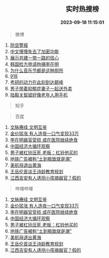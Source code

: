 <div align="center"><h2>实时热搜榜</h2><h4>2023-09-18 11:15:01</h4></div>

> 微博  

1. [防空警报](https://s.weibo.com/weibo?q=%E9%98%B2%E7%A9%BA%E8%AD%A6%E6%8A%A5&t=31&band_rank=1&Refer=top)<br />
2. [中文慢慢失去了加密功能](https://s.weibo.com/weibo?q=%E4%B8%AD%E6%96%87%E6%85%A2%E6%85%A2%E5%A4%B1%E5%8E%BB%E4%BA%86%E5%8A%A0%E5%AF%86%E5%8A%9F%E8%83%BD&t=31&band_rank=2&Refer=top)<br />
3. [展示共建一带一路的信心](https://s.weibo.com/weibo?q=%23%E5%B1%95%E7%A4%BA%E5%85%B1%E5%BB%BA%E4%B8%80%E5%B8%A6%E4%B8%80%E8%B7%AF%E7%9A%84%E4%BF%A1%E5%BF%83%23&t=31&band_rank=3&Refer=top)<br />
4. [韩国检方申请拘捕李在明](https://s.weibo.com/weibo?q=%23%E9%9F%A9%E5%9B%BD%E6%A3%80%E6%96%B9%E7%94%B3%E8%AF%B7%E6%8B%98%E6%8D%95%E6%9D%8E%E5%9C%A8%E6%98%8E%23&t=31&band_rank=4&Refer=top)<br />
5. [为什么音乐节都是这种厕所](https://s.weibo.com/weibo?q=%23%E4%B8%BA%E4%BB%80%E4%B9%88%E9%9F%B3%E4%B9%90%E8%8A%82%E9%83%BD%E6%98%AF%E8%BF%99%E7%A7%8D%E5%8E%95%E6%89%80%23&t=31&band_rank=5&Refer=top)<br />
6. [918](https://s.weibo.com/weibo?q=%23918%23&t=31&band_rank=6&Refer=top)<br />
7. [考研的动力在此刻到达巅峰](https://s.weibo.com/weibo?q=%E8%80%83%E7%A0%94%E7%9A%84%E5%8A%A8%E5%8A%9B%E5%9C%A8%E6%AD%A4%E5%88%BB%E5%88%B0%E8%BE%BE%E5%B7%85%E5%B3%B0&t=31&band_rank=7&Refer=top)<br />
8. [男子带着抑郁症妻子一起送外卖](https://s.weibo.com/weibo?q=%23%E7%94%B7%E5%AD%90%E5%B8%A6%E7%9D%80%E6%8A%91%E9%83%81%E7%97%87%E5%A6%BB%E5%AD%90%E4%B8%80%E8%B5%B7%E9%80%81%E5%A4%96%E5%8D%96%23&t=31&band_rank=8&Refer=top)<br />
9. [陆毅关智斌好像老年人用手机](https://s.weibo.com/weibo?q=%E9%99%86%E6%AF%85%E5%85%B3%E6%99%BA%E6%96%8C%E5%A5%BD%E5%83%8F%E8%80%81%E5%B9%B4%E4%BA%BA%E7%94%A8%E6%89%8B%E6%9C%BA&t=31&band_rank=9&Refer=top)<br />

> 知乎  


> 百度  

1. [文脉赓续 文明互鉴](https://www.baidu.com/s?wd=%E6%96%87%E8%84%89%E8%B5%93%E7%BB%AD+%E6%96%87%E6%98%8E%E4%BA%92%E9%89%B4&sa=fyb_news&rsv_dl=fyb_news)<br />
2. [金价猛涨 有人连夜一口气变现33万](https://www.baidu.com/s?wd=%E9%87%91%E4%BB%B7%E7%8C%9B%E6%B6%A8+%E6%9C%89%E4%BA%BA%E8%BF%9E%E5%A4%9C%E4%B8%80%E5%8F%A3%E6%B0%94%E5%8F%98%E7%8E%B033%E4%B8%87&sa=fyb_news&rsv_dl=fyb_news)<br />
3. [李在明器官受损 或在医院继续绝食](https://www.baidu.com/s?wd=%E6%9D%8E%E5%9C%A8%E6%98%8E%E5%99%A8%E5%AE%98%E5%8F%97%E6%8D%9F+%E6%88%96%E5%9C%A8%E5%8C%BB%E9%99%A2%E7%BB%A7%E7%BB%AD%E7%BB%9D%E9%A3%9F&sa=fyb_news&rsv_dl=fyb_news)<br />
4. [中国经济大循环观察](https://www.baidu.com/s?wd=%E4%B8%AD%E5%9B%BD%E7%BB%8F%E6%B5%8E%E5%A4%A7%E5%BE%AA%E7%8E%AF%E8%A7%82%E5%AF%9F&sa=fyb_news&rsv_dl=fyb_news)<br />
5. [男子被杠铃压死 老板：杠铃他买的](https://www.baidu.com/s?wd=%E7%94%B7%E5%AD%90%E8%A2%AB%E6%9D%A0%E9%93%83%E5%8E%8B%E6%AD%BB+%E8%80%81%E6%9D%BF%EF%BC%9A%E6%9D%A0%E9%93%83%E4%BB%96%E4%B9%B0%E7%9A%84&sa=fyb_news&rsv_dl=fyb_news)<br />
6. [地铁广告被称“土到极致就是潮”](https://www.baidu.com/s?wd=%E5%9C%B0%E9%93%81%E5%B9%BF%E5%91%8A%E8%A2%AB%E7%A7%B0%E2%80%9C%E5%9C%9F%E5%88%B0%E6%9E%81%E8%87%B4%E5%B0%B1%E6%98%AF%E6%BD%AE%E2%80%9D&sa=fyb_news&rsv_dl=fyb_news)<br />
7. [美航母退出黄海](https://www.baidu.com/s?wd=%E7%BE%8E%E8%88%AA%E6%AF%8D%E9%80%80%E5%87%BA%E9%BB%84%E6%B5%B7&sa=fyb_news&rsv_dl=fyb_news)<br />
8. [王岳伦首谈王诗龄教育规划](https://www.baidu.com/s?wd=%E7%8E%8B%E5%B2%B3%E4%BC%A6%E9%A6%96%E8%B0%88%E7%8E%8B%E8%AF%97%E9%BE%84%E6%95%99%E8%82%B2%E8%A7%84%E5%88%92&sa=fyb_news&rsv_dl=fyb_news)<br />
9. [江西吉安有人诱拐小孩摘器官？假的](https://www.baidu.com/s?wd=%E6%B1%9F%E8%A5%BF%E5%90%89%E5%AE%89%E6%9C%89%E4%BA%BA%E8%AF%B1%E6%8B%90%E5%B0%8F%E5%AD%A9%E6%91%98%E5%99%A8%E5%AE%98%EF%BC%9F%E5%81%87%E7%9A%84&sa=fyb_news&rsv_dl=fyb_news)<br />

> 哔哩哔哩  

1. [文脉赓续 文明互鉴](https://www.baidu.com/s?wd=%E6%96%87%E8%84%89%E8%B5%93%E7%BB%AD+%E6%96%87%E6%98%8E%E4%BA%92%E9%89%B4&sa=fyb_news&rsv_dl=fyb_news)<br />
2. [金价猛涨 有人连夜一口气变现33万](https://www.baidu.com/s?wd=%E9%87%91%E4%BB%B7%E7%8C%9B%E6%B6%A8+%E6%9C%89%E4%BA%BA%E8%BF%9E%E5%A4%9C%E4%B8%80%E5%8F%A3%E6%B0%94%E5%8F%98%E7%8E%B033%E4%B8%87&sa=fyb_news&rsv_dl=fyb_news)<br />
3. [李在明器官受损 或在医院继续绝食](https://www.baidu.com/s?wd=%E6%9D%8E%E5%9C%A8%E6%98%8E%E5%99%A8%E5%AE%98%E5%8F%97%E6%8D%9F+%E6%88%96%E5%9C%A8%E5%8C%BB%E9%99%A2%E7%BB%A7%E7%BB%AD%E7%BB%9D%E9%A3%9F&sa=fyb_news&rsv_dl=fyb_news)<br />
4. [中国经济大循环观察](https://www.baidu.com/s?wd=%E4%B8%AD%E5%9B%BD%E7%BB%8F%E6%B5%8E%E5%A4%A7%E5%BE%AA%E7%8E%AF%E8%A7%82%E5%AF%9F&sa=fyb_news&rsv_dl=fyb_news)<br />
5. [男子被杠铃压死 老板：杠铃他买的](https://www.baidu.com/s?wd=%E7%94%B7%E5%AD%90%E8%A2%AB%E6%9D%A0%E9%93%83%E5%8E%8B%E6%AD%BB+%E8%80%81%E6%9D%BF%EF%BC%9A%E6%9D%A0%E9%93%83%E4%BB%96%E4%B9%B0%E7%9A%84&sa=fyb_news&rsv_dl=fyb_news)<br />
6. [地铁广告被称“土到极致就是潮”](https://www.baidu.com/s?wd=%E5%9C%B0%E9%93%81%E5%B9%BF%E5%91%8A%E8%A2%AB%E7%A7%B0%E2%80%9C%E5%9C%9F%E5%88%B0%E6%9E%81%E8%87%B4%E5%B0%B1%E6%98%AF%E6%BD%AE%E2%80%9D&sa=fyb_news&rsv_dl=fyb_news)<br />
7. [美航母退出黄海](https://www.baidu.com/s?wd=%E7%BE%8E%E8%88%AA%E6%AF%8D%E9%80%80%E5%87%BA%E9%BB%84%E6%B5%B7&sa=fyb_news&rsv_dl=fyb_news)<br />
8. [王岳伦首谈王诗龄教育规划](https://www.baidu.com/s?wd=%E7%8E%8B%E5%B2%B3%E4%BC%A6%E9%A6%96%E8%B0%88%E7%8E%8B%E8%AF%97%E9%BE%84%E6%95%99%E8%82%B2%E8%A7%84%E5%88%92&sa=fyb_news&rsv_dl=fyb_news)<br />
9. [江西吉安有人诱拐小孩摘器官？假的](https://www.baidu.com/s?wd=%E6%B1%9F%E8%A5%BF%E5%90%89%E5%AE%89%E6%9C%89%E4%BA%BA%E8%AF%B1%E6%8B%90%E5%B0%8F%E5%AD%A9%E6%91%98%E5%99%A8%E5%AE%98%EF%BC%9F%E5%81%87%E7%9A%84&sa=fyb_news&rsv_dl=fyb_news)<br />
